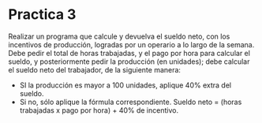 # Practica 3
Realizar un programa que calcule y devuelva el sueldo neto, con los incentivos de producción, logradas por un operario a lo largo de la semana. Debe pedir el total de horas trabajadas, y el pago por hora para calcular el sueldo, y posteriormente pedir la producción (en unidades); 
debe calcular el sueldo neto del trabajador, de la siguiente manera:  
* SI la producción es mayor a 100 unidades, aplique 40% extra del sueldo.
* Si no, sólo aplique la fórmula correspondiente.
Sueldo neto = (horas trabajadas x pago por hora) + 40% de incentivo.